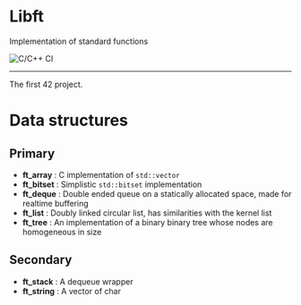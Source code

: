 # Libft
Implementation of standard functions

![C/C++ CI](https://github.com/Xxdzs/Libft/workflows/C/C++%20CI/badge.svg?branch=master)
----- -----

The first 42 project.

# Data structures
## Primary 
* __ft_array__ : C implementation of `std::vector`
* __ft_bitset__ : Simplistic `std::bitset` implementation
* __ft_deque__ : Double ended queue on a statically allocated space, made for realtime buffering
* __ft_list__ : Doubly linked circular list, has similarities with the kernel list
* __ft_tree__ :  An implementation of a binary binary tree whose nodes are homogeneous in size
## Secondary
* __ft_stack__ : A dequeue wrapper 
* __ft_string__ : A vector of char
